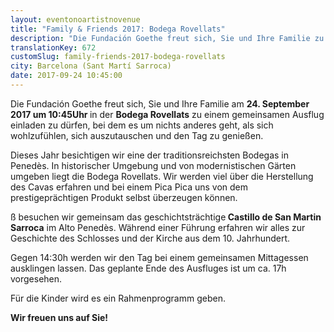 ```yaml
---
layout: eventonoartistnovenue
title: "Family & Friends 2017: Bodega Rovellats"
description: "Die Fundación Goethe freut sich, Sie und Ihre Familie zu einem gemeinsamen Ausflug einladen zu dürfen. "
translationKey: 672
customSlug: family-friends-2017-bodega-rovellats
city: Barcelona (Sant Martí Sarroca)
date: 2017-09-24 10:45:00
---
```


Die Fundación Goethe freut sich, Sie und Ihre Familie am <strong>24. September 2017 um 10:45Uhr </strong>in der <strong>Bodega Rovellats</strong> zu einem gemeinsamen Ausflug einladen zu dürfen, bei dem es um nichts anderes geht, als sich wohlzufühlen, sich auszutauschen und den Tag zu genießen.

Dieses Jahr besichtigen wir eine der traditionsreichsten Bodegas in Penedès. In historischer Umgebung und von modernistischen Gärten umgeben liegt die Bodega Rovellats. Wir werden viel über die Herstellung des Cavas erfahren und bei einem Pica Pica uns von dem prestigeprächtigen Produkt selbst überzeugen können.

ß besuchen wir gemeinsam das geschichtsträchtige<strong> Castillo de San Martin Sarroca</strong> im Alto Penedès. Während einer Führung erfahren wir alles zur Geschichte des Schlosses und der Kirche aus dem 10. Jahrhundert.

Gegen 14:30h werden wir den Tag bei einem gemeinsamen Mittagessen ausklingen lassen. Das geplante Ende des Ausfluges ist um ca. 17h vorgesehen.

Für die Kinder wird es ein Rahmenprogramm geben.

<strong>Wir freuen uns auf Sie!</strong>
